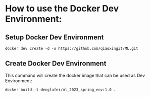 # How to use the Docker Dev Environment:

## Setup Docker Dev Environment

`docker dev create -d -o https://github.com/qiaoxingit/ML.git`

## Create Docker Dev Environment

This command will create the docker image that can be used as Dev Environment:

`docker build -t denglufei/ml_2023_spring_env:1.0 .`
